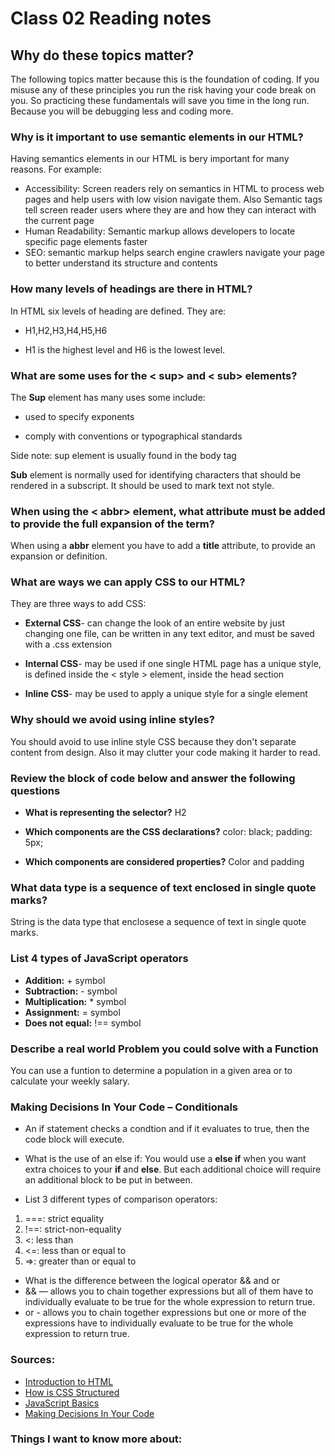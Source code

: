 # Class 02 Reading notes

## Why do these topics matter?

The following topics matter because this is the foundation of coding. If you misuse any of these principles you run the risk having your code break on you. So practicing these fundamentals will save you time in the long run. Because you will be debugging less and coding more.

### Why is it important to use semantic elements in our HTML?

Having semantics elements in our HTML is bery important for many reasons. For example:

- Accessibility: Screen readers rely on semantics in HTML to process web pages and help users with low vision navigate them. Also Semantic tags tell screen reader users where they are and how they can interact with the current page
- Human Readability: Semantic markup allows developers to locate specific page elements faster
- SEO: semantic markup helps search engine crawlers navigate your page to better understand its structure and contents

### How many levels of headings are there in HTML?

In HTML six levels of heading are defined. They are:

- H1,H2,H3,H4,H5,H6

- H1 is the highest level and H6 is the lowest level.

### What are some uses for the < sup> and < sub> elements?

The **Sup** element has many uses some include:

- used to specify exponents

- comply with conventions or typographical standards

Side note: sup element is usually found in the body tag

**Sub** element is normally used for identifying characters that should be rendered in a subscript. It should be used to mark text not style.

### When using the < abbr> element, what attribute must be added to provide the full expansion of the term?

When using a **abbr** element you have to add a **title** attribute, to provide an expansion or definition.

### What are ways we can apply CSS to our HTML?

They are three ways to add CSS:

- **External CSS**- can change the look of an entire website by just changing one file, can be written in any text editor, and must be saved with a .css extension

- **Internal CSS**- may be used if one single HTML page has a unique style, is defined inside the < style > element, inside the head section

- **Inline CSS**- may be used to apply a unique style for a single element

### Why should we avoid using inline styles?

You should avoid to use inline style CSS because they don't separate content from design. Also it may clutter your code making it harder to read.

### Review the block of code below and answer the following questions

- **What is representing the selector?**
H2

- **Which components are the CSS declarations?**
color: black;
padding: 5px;
- **Which components are considered properties?**
Color and padding

### What data type is a sequence of text enclosed in single quote marks?

String is the data type that enclosese a sequence of text in single quote marks.

### List 4 types of JavaScript operators

- **Addition:** + symbol
- **Subtraction:** - symbol
- **Multiplication:** * symbol
- **Assignment:** = symbol
- **Does not equal:** !== symbol

### Describe a real world Problem you could solve with a Function

You can use a funtion to determine a population in a given area or to calculate your weekly salary.

### Making Decisions In Your Code – Conditionals

- An if statement checks a condtion and if it evaluates to true, then the code block will execute.

- What is the use of an else if:
You would use a **else if** when you want extra choices to your **if** and **else**. But each additional choice will require an additional block to be put in between.

- List 3 different types of comparison operators:

1. ===: strict equality
2. !==: strict-non-equality
3. <: less than
4. <=: less than or equal to
5. =>: greater than or equal to

- What is the difference between the logical operator && and or
- && — allows you to chain together expressions but all of them have to individually evaluate to be true for the whole expression to return true.
- or - allows you to chain together expressions but one or more of the expressions have to individually evaluate to be true for the whole expression to return true.

### Sources:

- [Introduction to HTML](https://developer.mozilla.org/en-US/docs/Learn/HTML/Introduction_to_HTML)
- [How is CSS Structured](https://developer.mozilla.org/en-US/docs/Learn/CSS/First_steps/How_CSS_is_structured)
- [JavaScript Basics](https://developer.mozilla.org/en-US/docs/Learn/Getting_started_with_the_web/JavaScript_basics)
- [Making Decisions In Your Code](https://developer.mozilla.org/en-US/docs/Learn/JavaScript/Building_blocks/conditionals)

### Things I want to know more about: